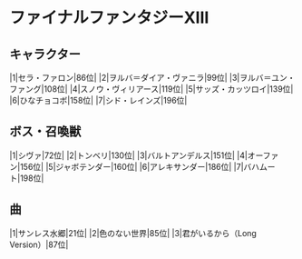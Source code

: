 # ファイナルファンタジーXIII

## キャラクター
|1|セラ・ファロン|86位|
|2|ヲルバ＝ダイア・ヴァニラ|99位|
|3|ヲルバ＝ユン・ファング|108位|
|4|スノウ・ヴィリアース|119位|
|5|サッズ・カッツロイ|139位|
|6|ひなチョコボ|158位|
|7|シド・レインズ|196位|

## ボス・召喚獣
|1|シヴァ|72位|
|2|トンベリ|130位|
|3|バルトアンデルス|151位|
|4|オーファン|156位|
|5|ジャボテンダー|160位|
|6|アレキサンダー|186位|
|7|バハムート|198位|

## 曲
|1|サンレス水郷|21位|
|2|色のない世界|85位|
|3|君がいるから（Long Version）|87位|

